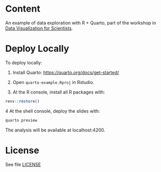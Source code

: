 # Content

An example of data exploration with R + Quarto, part of the workshop in [Data Visualization for Scientists](https://github.com/othomantegazza/dataviz-for-scientists-slides/).

# Deploy Locally

To deploy locally:

1. Install Quarto: https://quarto.org/docs/get-started/

2. Open `quarto-example.Rproj` in Rstudio.

3. At the R console, install all R packages with:

```r
renv::restore()
```

4 At the shell console, deploy the slides with:

```sh
quarto preview
```

The analysis will be available at localhost:4200.

# License

See file [LICENSE](LICENSE)
